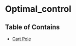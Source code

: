 # Optimal_control

## Table of Contains

- [Cart Pole](https://github.com/Nachiket497/Optimal_control/tree/main/cart_pole)
